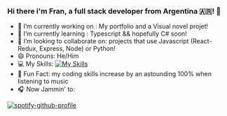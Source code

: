 ### Hi there i'm Fran, a full stack developer from Argentina 🇦🇷! 👋



- 🔭 I’m currently working on : My portfolio and a Visual novel projet!
- 🌱 I’m currently learning : Typescript && hopefully C# soon!
- 👯 I’m looking to collaborate on: projects that use Javascript (React-Redux, Express, Node) or Python!  
- 😄 Pronouns: He/Him
- 💻 My Skills:
    [![My Skills](https://skillicons.dev/icons?i=js,html,css,react,redux,nodejs,express,postgres,postman,sequelize,py,sqlite,pr,ps,ai)](https://skillicons.dev)
- 🎵 Fun Fact: my coding skills increase by an astounding 100% when listening to music
- 🎧 Now Jammin' to:



[![spotify-github-profile](https://spotify-github-profile.vercel.app/api/view?uid=21iuvpbng2pvmdzi2qs7lwdbi&cover_image=true&theme=natemoo-re&show_offline=false&background_color=121212&interchange=false&bar_color=53b14f&bar_color_cover=false)](https://spotify-github-profile.vercel.app/api/view?uid=21iuvpbng2pvmdzi2qs7lwdbi&redirect=true)




